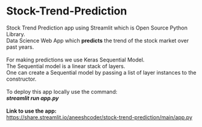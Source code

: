 # Stock-Trend-Prediction
Stock Trend Prediction app using Streamlit which is Open Source Python Library.<br/>
Data Science Web App which **predicts** the trend of the stock market over past years.<br/><br/>
For making predictions we use Keras Sequential Model.<br/>
The Sequential model is a linear stack of layers.<br/>
One can create a Sequential model by passing a list of layer instances to the constructor.<br/><br/>
To deploy this app locally use the command:<br/>
***streamlit run app.py***
<br/><br/>
**Link to use the app:**<br/>
https://share.streamlit.io/aneeshcoder/stock-trend-prediction/main/app.py
